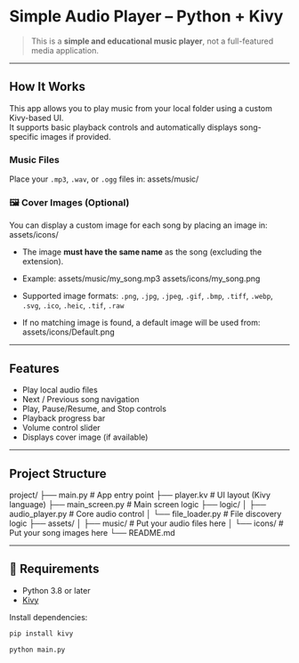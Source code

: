 #  Simple Audio Player – Python + Kivy

>  This is a **simple and educational music player**, not a full-featured media application.  

---

##  How It Works

This app allows you to play music from your local folder using a custom Kivy-based UI.  
It supports basic playback controls and automatically displays song-specific images if provided.

###  Music Files
Place your `.mp3`, `.wav`, or `.ogg` files in:
assets/music/


### 🖼️ Cover Images (Optional)
You can display a custom image for each song by placing an image in:
assets/icons/

- The image **must have the same name** as the song (excluding the extension).
- Example:
assets/music/my_song.mp3
assets/icons/my_song.png


- Supported image formats:
`.png`, `.jpg`, `.jpeg`, `.gif`, `.bmp`, `.tiff`, `.webp`, `.svg`, `.ico`, `.heic`, `.tif`, `.raw`

- If no matching image is found, a default image will be used from:
assets/icons/Default.png


---

##  Features

-  Play local audio files
-  Next / Previous song navigation
-  Play, Pause/Resume, and Stop controls
-  Playback progress bar
-  Volume control slider
-  Displays cover image (if available)

---

##  Project Structure
project/
├── main.py # App entry point
├── player.kv # UI layout (Kivy language)
├── main_screen.py # Main screen logic
├── logic/
│ ├── audio_player.py # Core audio control
│ └── file_loader.py # File discovery logic
├── assets/
│ ├── music/ # Put your audio files here
│ └── icons/ # Put your song images here
└── README.md


---

## 🧪 Requirements

- Python 3.8 or later
- [Kivy](https://kivy.org/#download)

Install dependencies:

```bash
pip install kivy

python main.py



